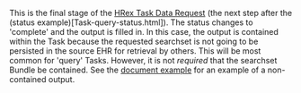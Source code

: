 This is the final stage of the [HRex Task Data Request](StructureDefinition-hrex-task-data-request.html) (the next step after the (status example)[Task-query-status.html]).  The status changes to 'complete' and the output is filled in.  In this case, the output is contained within the Task because the requested searchset is not going to be persisted in the source EHR for retrieval by others.  This will be most common for 'query' Tasks.  However, it is not *required* that the searchset Bundle be contained.  See the [document example](Task-document-complete.html) for an example of a non-contained output.

